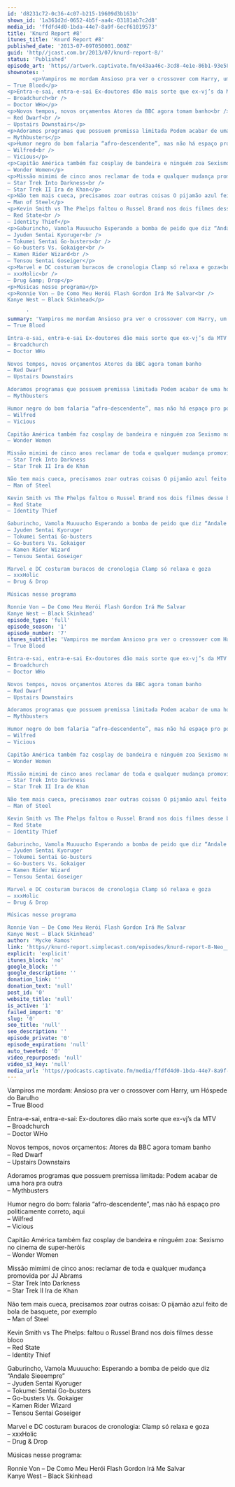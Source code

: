 ```yaml
---
id: 'd8231c72-0c36-4c07-b215-19609d3b163b'
shows_id: '1a361d2d-0652-4b5f-aa4c-03181ab7c2d8'
media_id: 'ffdfd4d0-1bda-44e7-8a9f-6ecf61019573'
title: 'Knurd Report #8'
itunes_title: 'Knurd Report #8'
published_date: '2013-07-09T050001.000Z'
guid: 'http//jcast.com.br/2013/07/knurd-report-8/'
status: 'Published'
episode_art: 'https//artwork.captivate.fm/e43aa46c-3cd8-4e1e-86b1-93e5863c4080/1000-itunes-1582315387.jpg'
shownotes: '
        <p>Vampiros me mordam Ansioso pra ver o crossover com Harry, um Hóspede do Barulho<br />
– True Blood</p>
<p>Entra-e-sai, entra-e-sai Ex-doutores dão mais sorte que ex-vj’s da MTV<br />
– Broadchurch<br />
– Doctor WHo</p>
<p>Novos tempos, novos orçamentos Atores da BBC agora tomam banho<br />
– Red Dwarf<br />
– Upstairs Downstairs</p>
<p>Adoramos programas que possuem premissa limitada Podem acabar de uma hora pra outra<br />
– Mythbusters</p>
<p>Humor negro do bom falaria “afro-descendente”, mas não há espaço pro politicamente correto, aqui<br />
– Wilfred<br />
– Vicious</p>
<p>Capitão América também faz cosplay de bandeira e ninguém zoa Sexismo no cinema de super-heróis<br />
– Wonder Women</p>
<p>Missão mimimi de cinco anos reclamar de toda e qualquer mudança promovida por JJ Abrams<br />
– Star Trek Into Darkness<br />
– Star Trek II Ira de Khan</p>
<p>Não tem mais cueca, precisamos zoar outras coisas O pijamão azul feito de bola de basquete, por exemplo<br />
– Man of Steel</p>
<p>Kevin Smith vs The Phelps faltou o Russel Brand nos dois filmes desse bloco<br />
– Red State<br />
– Identity Thief</p>
<p>Gaburincho, Vamola Muuuucho Esperando a bomba de peido que diz “Andale Sieeempre”<br />
– Jyuden Sentai Kyoruger<br />
– Tokumei Sentai Go-busters<br />
– Go-busters Vs. Gokaiger<br />
– Kamen Rider Wizard<br />
– Tensou Sentai Goseiger</p>
<p>Marvel e DC costuram buracos de cronologia Clamp só relaxa e goza<br />
– xxxHolic<br />
– Drug &amp; Drop</p>
<p>Músicas nesse programa</p>
<p>Ronnie Von – De Como Meu Herói Flash Gordon Irá Me Salvar<br />
Kanye West – Black Skinhead</p>

      '
summary: 'Vampiros me mordam Ansioso pra ver o crossover com Harry, um Hóspede do Barulho
– True Blood

Entra-e-sai, entra-e-sai Ex-doutores dão mais sorte que ex-vj’s da MTV
– Broadchurch
– Doctor WHo

Novos tempos, novos orçamentos Atores da BBC agora tomam banho
– Red Dwarf
– Upstairs Downstairs

Adoramos programas que possuem premissa limitada Podem acabar de uma hora pra outra
– Mythbusters

Humor negro do bom falaria “afro-descendente”, mas não há espaço pro politicamente correto, aqui
– Wilfred
– Vicious

Capitão América também faz cosplay de bandeira e ninguém zoa Sexismo no cinema de super-heróis
– Wonder Women

Missão mimimi de cinco anos reclamar de toda e qualquer mudança promovida por JJ Abrams
– Star Trek Into Darkness
– Star Trek II Ira de Khan

Não tem mais cueca, precisamos zoar outras coisas O pijamão azul feito de bola de basquete, por exemplo
– Man of Steel

Kevin Smith vs The Phelps faltou o Russel Brand nos dois filmes desse bloco
– Red State
– Identity Thief

Gaburincho, Vamola Muuuucho Esperando a bomba de peido que diz “Andale Sieeempre”
– Jyuden Sentai Kyoruger
– Tokumei Sentai Go-busters
– Go-busters Vs. Gokaiger
– Kamen Rider Wizard
– Tensou Sentai Goseiger

Marvel e DC costuram buracos de cronologia Clamp só relaxa e goza
– xxxHolic
– Drug & Drop

Músicas nesse programa

Ronnie Von – De Como Meu Herói Flash Gordon Irá Me Salvar
Kanye West – Black Skinhead'
episode_type: 'full'
episode_season: '1'
episode_number: '7'
itunes_subtitle: 'Vampiros me mordam Ansioso pra ver o crossover com Harry, um Hóspede do Barulho
– True Blood

Entra-e-sai, entra-e-sai Ex-doutores dão mais sorte que ex-vj’s da MTV
– Broadchurch
– Doctor WHo

Novos tempos, novos orçamentos Atores da BBC agora tomam banho
– Red Dwarf
– Upstairs Downstairs

Adoramos programas que possuem premissa limitada Podem acabar de uma hora pra outra
– Mythbusters

Humor negro do bom falaria “afro-descendente”, mas não há espaço pro politicamente correto, aqui
– Wilfred
– Vicious

Capitão América também faz cosplay de bandeira e ninguém zoa Sexismo no cinema de super-heróis
– Wonder Women

Missão mimimi de cinco anos reclamar de toda e qualquer mudança promovida por JJ Abrams
– Star Trek Into Darkness
– Star Trek II Ira de Khan

Não tem mais cueca, precisamos zoar outras coisas O pijamão azul feito de bola de basquete, por exemplo
– Man of Steel

Kevin Smith vs The Phelps faltou o Russel Brand nos dois filmes desse bloco
– Red State
– Identity Thief

Gaburincho, Vamola Muuuucho Esperando a bomba de peido que diz “Andale Sieeempre”
– Jyuden Sentai Kyoruger
– Tokumei Sentai Go-busters
– Go-busters Vs. Gokaiger
– Kamen Rider Wizard
– Tensou Sentai Goseiger

Marvel e DC costuram buracos de cronologia Clamp só relaxa e goza
– xxxHolic
– Drug & Drop

Músicas nesse programa

Ronnie Von – De Como Meu Herói Flash Gordon Irá Me Salvar
Kanye West – Black Skinhead'
author: 'Mycke Ramos'
link: 'https//knurd-report.simplecast.com/episodes/knurd-report-8-Neo__DmS'
explicit: 'explicit'
itunes_block: 'no'
google_block: ''
google_description: ''
donation_link: ''
donation_text: 'null'
post_id: '0'
website_title: 'null'
is_active: '1'
failed_import: '0'
slug: '0'
seo_title: 'null'
seo_description: ''
episode_private: '0'
episode_expiration: 'null'
auto_tweeted: '0'
video_repurposed: 'null'
video_s3_key: 'null'
media_url: 'https//podcasts.captivate.fm/media/ffdfd4d0-1bda-44e7-8a9f-6ecf61019573/hipcast-12771-u-391607-s-1-audio_tc.mp3'
---
```

Vampiros me mordam: Ansioso pra ver o crossover com Harry, um Hóspede do Barulho  
– True Blood

Entra-e-sai, entra-e-sai: Ex-doutores dão mais sorte que ex-vj’s da MTV  
– Broadchurch  
– Doctor WHo

Novos tempos, novos orçamentos: Atores da BBC agora tomam banho  
– Red Dwarf  
– Upstairs Downstairs

Adoramos programas que possuem premissa limitada: Podem acabar de uma hora pra outra  
– Mythbusters

Humor negro do bom: falaria “afro-descendente”, mas não há espaço pro politicamente correto, aqui  
– Wilfred  
– Vicious

Capitão América também faz cosplay de bandeira e ninguém zoa: Sexismo no cinema de super-heróis  
– Wonder Women

Missão mimimi de cinco anos: reclamar de toda e qualquer mudança promovida por JJ Abrams  
– Star Trek Into Darkness  
– Star Trek II Ira de Khan

Não tem mais cueca, precisamos zoar outras coisas: O pijamão azul feito de bola de basquete, por exemplo  
– Man of Steel

Kevin Smith vs The Phelps: faltou o Russel Brand nos dois filmes desse bloco  
– Red State  
– Identity Thief

Gaburincho, Vamola Muuuucho: Esperando a bomba de peido que diz “Andale Sieeempre”  
– Jyuden Sentai Kyoruger  
– Tokumei Sentai Go-busters  
– Go-busters Vs. Gokaiger  
– Kamen Rider Wizard  
– Tensou Sentai Goseiger

Marvel e DC costuram buracos de cronologia: Clamp só relaxa e goza  
– xxxHolic  
– Drug & Drop

Músicas nesse programa:

Ronnie Von – De Como Meu Herói Flash Gordon Irá Me Salvar  
Kanye West – Black Skinhead